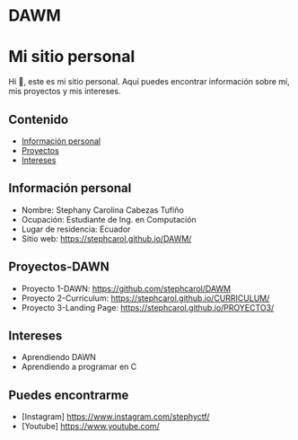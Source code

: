 # DAWM
# Mi sitio personal
Hi 🤗, este es mi sitio personal. Aquí puedes encontrar información sobre mí, mis
proyectos y mis intereses.
## Contenido
* [Información personal](#información-personal)
* [Proyectos](#proyectos-DAWN)
* [Intereses](#intereses)
## Información personal
* Nombre: Stephany Carolina Cabezas Tufiño
* Ocupación: Estudiante de Ing. en Computación
* Lugar de residencia: Ecuador
* Sitio web: https://stephcarol.github.io/DAWM/ 
## Proyectos-DAWN
* Proyecto 1-DAWN: https://github.com/stephcarol/DAWM 
* Proyecto 2-Curriculum: https://stephcarol.github.io/CURRICULUM/
* Proyecto 3-Landing Page: https://stephcarol.github.io/PROYECTO3/
## Intereses
* Aprendiendo DAWN
* Aprendiendo a programar en C
## Puedes encontrarme 
* [Instagram] https://www.instagram.com/stephyctf/
* [Youtube] https://www.youtube.com/
